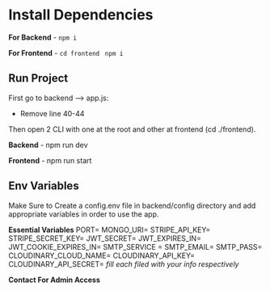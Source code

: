 # Install Dependencies

**For Backend** - `npm i`

**For Frontend** - `cd frontend` ` npm i`

## Run Project

First go to backend --> app.js:

 - Remove line 40-44

Then open 2 CLI with one at the root and other at frontend (cd ./frontend).

**Backend** - npm run dev

**Frontend** - npm run start

## Env Variables

Make Sure to Create a config.env file in backend/config directory and add appropriate variables in order to use the app.

**Essential Variables**
PORT=
MONGO_URI=
STRIPE_API_KEY=
STRIPE_SECRET_KEY=
JWT_SECRET=
JWT_EXPIRES_IN=
JWT_COOKIE_EXPIRES_IN=
SMTP_SERVICE =
SMTP_EMAIL=
SMTP_PASS=
CLOUDINARY_CLOUD_NAME=
CLOUDINARY_API_KEY=
CLOUDINARY_API_SECRET=
_fill each filed with your info respectively_

**Contact For Admin Access**
